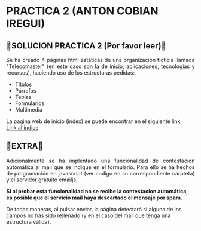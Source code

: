 # PRACTICA 2 (ANTON COBIAN IREGUI)

## 🔔SOLUCION PRACTICA 2 (Por favor leer)🔔

<p align="justify">
Se ha creado 4 páginas html estáticas de una organización ficticia llamada "Telecomaster" (en este caso son la de inicio, aplicaciones, tecnologias y recursos), haciendo uso de los estructuras pedidas:
</p>

- Títulos
- Párrafos
- Tablas
- Formularios
- Multimedia

La pagina web de inicio (index) se puede encontrar en el siguiente link: <br>
[Link al indice](https://acobianiregui.github.io/p2/p2_sol/)

## 🚨EXTRA🚨
<p align="justify">
Adicionalmente se ha implentado una funcionalidad de contestacion automática al mail que se indique en el formulario. Para ello se ha hechos de programación en javascript (ver codigo en su correspondiente carpteta) y el servidor gratuito emailjs.<br>

**Si al probar esta funcionalidad no se recibe la contestacion automática, es posible que el servicio mail haya descartado el mensaje por spam.**

De todas maneras, al pulsar enviar, la página detectará si alguna de los campos no has sido rellenado (y en el caso del mail que tenga una estructura válida).
</p>



